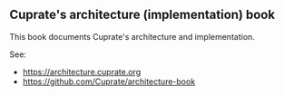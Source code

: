 ## Cuprate's architecture (implementation) book
This book documents Cuprate's architecture and implementation.

See:
- <https://architecture.cuprate.org>
- <https://github.com/Cuprate/architecture-book>
